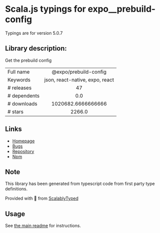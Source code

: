 
# Scala.js typings for expo__prebuild-config

Typings are for version 5.0.7

## Library description:
Get the prebuild config

|                    |                 |
| ------------------ | :-------------: |
| Full name          | @expo/prebuild-config |
| Keywords           | json, react-native, expo, react |
| # releases         | 47 |
| # dependents       | 0.0 |
| # downloads        | 1020682.6666666666 |
| # stars            | 2266.0 |

## Links
- [Homepage](https://github.com/expo/expo-cli/tree/main/packages/prebuild-config#readme)
- [Bugs](https://github.com/expo/expo-cli/issues)
- [Repository](https://github.com/expo/expo-cli)
- [Npm](https://www.npmjs.com/package/%40expo%2Fprebuild-config)
    


## Note
This library has been generated from typescript code from first party type definitions.

Provided with :purple_heart: from [ScalablyTyped](https://github.com/oyvindberg/ScalablyTyped)

## Usage
See [the main readme](../../readme.md) for instructions.


